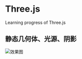 # Three.js

Learning progress  of Three.js

## 静态几何体、光源、阴影
![效果图](https://i.loli.net/2018/03/01/5a97eb01e193a.png)
